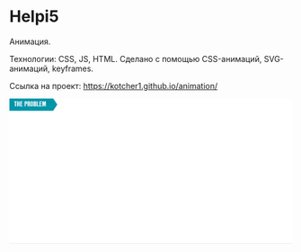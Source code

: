 # Helpi5

Анимация.

Технологии: CSS, JS, HTML. Сделано с помощью CSS-анимаций, SVG-анимаций, keyframes.

Ссылка на проект: https://kotcher1.github.io/animation/

![](anima4.gif)



